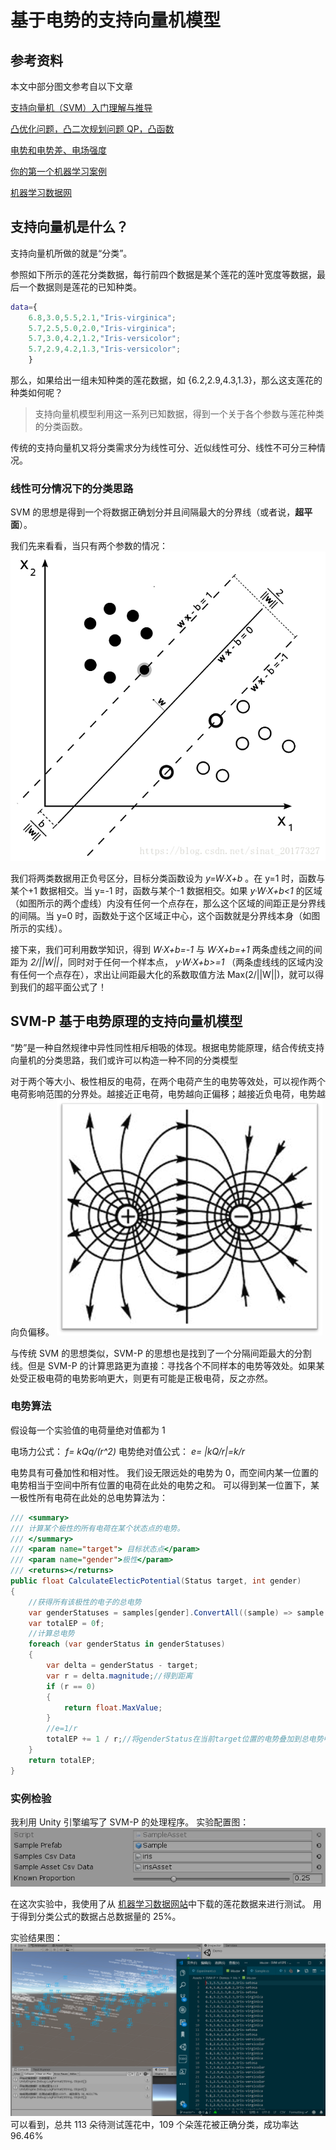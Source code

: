 # 基于电势的支持向量机模型

## 参考资料

本文中部分图文参考自以下文章

[支持向量机（SVM）入门理解与推导](https://blog.csdn.net/sinat_20177327/article/details/79729551)

[凸优化问题，凸二次规划问题 QP，凸函数](https://blog.csdn.net/promisejia/article/details/81241201)

[电势和电势差、电场强度](https://wenku.baidu.com/view/f1bad338a7c30c22590102020740be1e650ecc8e.html)

[你的第一个机器学习案例](https://blog.csdn.net/keyi_s/article/details/79085500)

[机器学习数据网](https://archive.ics.uci.edu/ml/index.php)

## 支持向量机是什么？

支持向量机所做的就是“分类”。

参照如下所示的莲花分类数据，每行前四个数据是某个莲花的莲叶宽度等数据，最后一个数据则是莲花的已知种类。

```matlab
data={
    6.8,3.0,5.5,2.1,"Iris-virginica";
    5.7,2.5,5.0,2.0,"Iris-virginica";
    5.7,3.0,4.2,1.2,"Iris-versicolor";
    5.7,2.9,4.2,1.3,"Iris-versicolor";
    }
```

那么，如果给出一组未知种类的莲花数据，如 {6.2,2.9,4.3,1.3}，那么这支莲花的种类如何呢？

> 支持向量机模型利用这一系列已知数据，得到一个关于各个参数与莲花种类的分类函数。

传统的支持向量机又将分类需求分为线性可分、近似线性可分、线性不可分三种情况。

### 线性可分情况下的分类思路

SVM 的思想是得到一个将数据正确划分并且间隔最大的分界线（或者说，**超平面**）。

我们先来看看，当只有两个参数的情况：![二维线性可分](./readme/二维线性可分.png)

我们将两类数据用正负号区分，目标分类函数设为 _y=W·X+b_ 。在 y=1 时，函数与某个+1 数据相交。当 y=-1 时，函数与某个-1 数据相交。如果 _y·W·X+b<1_ 的区域（如图所示的两个虚线）内没有任何一个点存在，那么这个区域的间距正是分界线的间隔。当 y=0 时，函数处于这个区域正中心，这个函数就是分界线本身（如图所示的实线）。

接下来，我们可利用数学知识，得到 _W·X+b=-1_ 与 _W·X+b=+1_ 两条虚线之间的间距为 _2/||W||_，同时对于任何一个样本点， _y·W·X+b>=1_ （两条虚线线的区域内没有任何一个点存在），求出让间距最大化的系数取值方法 Max(2/||W||)，就可以得到我们的超平面公式了！

## SVM-P 基于电势原理的支持向量机模型

“势”是一种自然规律中异性同性相斥相吸的体现。根据电势能原理，结合传统支持向量机的分类思路，我们或许可以构造一种不同的分类模型

对于两个等大小、极性相反的电荷，在两个电荷产生的电势等效处，可以视作两个电荷影响范围的分界处。越接近正电荷，电势越向正偏移；越接近负电荷，电势越向负偏移。
![正负电荷](./readme/正负电荷.png)

与传统 SVM 的思想类似，SVM-P 的思想也是找到了一个分隔间距最大的分割线。但是 SVM-P 的计算思路更为直接：寻找各个不同样本的电势等效处。如果某处受正极电荷的电势影响更大，则更有可能是正极电荷，反之亦然。

### 电势算法

假设每一个实验值的电荷量绝对值都为 1

电场力公式： _f= kQq/(r^2)_
电势绝对值公式： _e= |kQ/r|=k/r_

电势具有可叠加性和相对性。
我们设无限远处的电势为 0，而空间内某一位置的电势相当于空间中所有位置的电荷在此处的电势之和。
可以得到某一位置下，某一极性所有电荷在此处的总电势算法为：

```csharp
/// <summary>
/// 计算某个极性的所有电荷在某个状态点的电势。
/// </summary>
/// <param name="target"> 目标状态点</param>
/// <param name="gender">极性</param>
/// <returns></returns>
public float CalculateElecticPotential(Status target, int gender)
{
    //获得所有该极性的电子的总电势
    var genderStatuses = samples[gender].ConvertAll((sample) => sample.status);
    var totalEP = 0f;
    //计算总电势
    foreach (var genderStatus in genderStatuses)
    {
        var delta = genderStatus - target;
        var r = delta.magnitude;//得到距离
        if (r == 0)
        {
            return float.MaxValue;
        }
        //e=1/r
        totalEP += 1 / r;//将genderStatus在当前target位置的电势叠加到总电势中
    }
    return totalEP;
}
```

### 实例检验

我利用 Unity 引擎编写了 SVM-P 的处理程序。
实验配置图：![实验配置](./readme/实验配置.png)

在这次实验中，我使用了从 [机器学习数据网站](https://archive.ics.uci.edu/ml/index.php)中下载的莲花数据来进行测试。
用于得到分类公式的数据占总数据量的 25%。

实验结果图：![实验结果](./readme/实验图.png)
可以看到，总共 113 朵待测试莲花中，109 个朵莲花被正确分类，成功率达 96.46%
